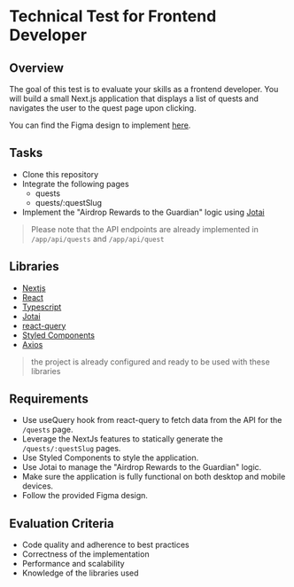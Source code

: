 # Technical Test for Frontend Developer

## Overview

The goal of this test is to evaluate your skills as a frontend developer. You will build a small Next.js application that displays a list of quests and navigates the user to the quest page upon clicking.

You can find the Figma design to implement [here](https://www.figma.com/file/gL07N5fiYjJgzC2Iq7rvv8/NG-Frontend-Application?type=design&node-id=0%3A1&mode=design&t=9ypnuVirENWfK9sr-1).

## Tasks

- Clone this repository
- Integrate the following pages
  - quests
  - quests/:questSlug
- Implement the "Airdrop Rewards to the Guardian" logic using [Jotai](https://jotai.org/)

> Please note that the API endpoints are already implemented in `/app/api/quests` and `/app/api/quest`

## Libraries

- [Nextjs](https://nextjs.org/)
- [React](https://reactjs.org/)
- [Typescript](https://www.typescriptlang.org/)
- [Jotai](https://jotai.org/)
- [react-query](https://react-query.tanstack.com/)
- [Styled Components](https://styled-components.com/)
- [Axios](https://axios-http.com/)

> the project is already configured and ready to be used with these libraries

## Requirements

- Use useQuery hook from react-query to fetch data from the API for the `/quests` page.
- Leverage the NextJs features to statically generate the `/quests/:questSlug` pages.
- Use Styled Components to style the application.
- Use Jotai to manage the "Airdrop Rewards to the Guardian" logic.
- Make sure the application is fully functional on both desktop and mobile devices.
- Follow the provided Figma design.

## Evaluation Criteria

- Code quality and adherence to best practices
- Correctness of the implementation
- Performance and scalability
- Knowledge of the libraries used

